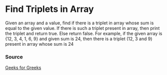 # Find Triplets in Array

Given an array and a value, find if there is a triplet in array whose sum is equal to the given value. If there is such a triplet present in array, then print the triplet and return true. Else return false. For example, if the given array is {12, 3, 4, 1, 6, 9} and given sum is 24, then there is a triplet (12, 3 and 9) present in array whose sum is 24


### Source
[Geeks for Greeks](https://www.geeksforgeeks.org/find-a-triplet-that-sum-to-a-given-value/)